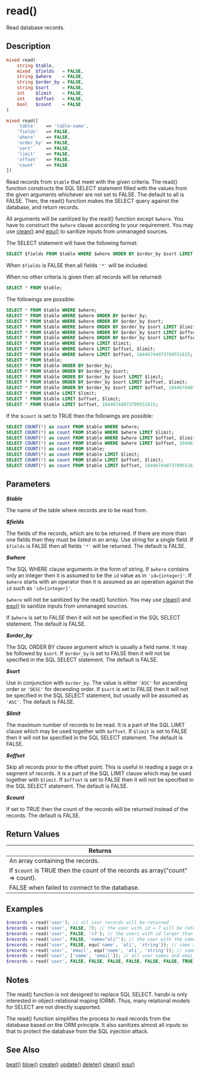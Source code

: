 read()
======

Read database records.

## Description

```php
mixed read(
    string $table, 
    mixed  $fields   = FALSE, 
    string $where    = FALSE, 
    string $order_by = FALSE, 
    string $sort     = FALSE, 
    int    $limit    = FALSE, 
    int    $offset   = FALSE, 
    bool   $count    = FALSE
)
```
```php
mixed read([
    'table'    => 'table-name',
    'fields'   => FALSE,
    'where'    => FALSE,
    'order_by' => FALSE,
    'sort'     => FALSE,
    'limit'    => FALSE,
    'offset'   => FALSE,
    'count'    => FALSE
])
```
Read records from `$table` that meet with the given criteria. The read() function constructs the SQL SELECT statement filled with the values from the given arguments whichever are not set to FALSE. The default to all is FALSE. Then, the read() function makes the SELECT query against the database, and return records.

All arguments will be sanitized by the read() function except `$where`. You have to construct the `$where` clause according to your requirement. You may use [clean()](clean.md) and [equ()](equ.md) to sanitize inputs from unmanaged sources.

The SELECT statement will have the following format:
```sql
SELECT $fields FROM $table WHERE $where ORDER BY $order_by $sort LIMIT $offset, $limit;
```
When `$fields` is FALSE then all fields `'*'` will be included.

When no other criteria is given then all records will be returned:
```sql
SELECT * FROM $table;
```

The followings are possible:
```sql
SELECT * FROM $table WHERE $where;
SELECT * FROM $table WHERE $where ORDER BY $order_by;
SELECT * FROM $table WHERE $where ORDER BY $order_by $sort;
SELECT * FROM $table WHERE $where ORDER BY $order_by $sort LIMIT $limit;
SELECT * FROM $table WHERE $where ORDER BY $order_by $sort LIMIT $offset, $limit;
SELECT * FROM $table WHERE $where ORDER BY $order_by $sort LIMIT $offset, 18446744073709551615;
SELECT * FROM $table WHERE $where LIMIT $limit;
SELECT * FROM $table WHERE $where LIMIT $offset, $limit;
SELECT * FROM $table WHERE $where LIMIT $offset, 18446744073709551615;
SELECT * FROM $table;
SELECT * FROM $table ORDER BY $order_by;
SELECT * FROM $table ORDER BY $order_by $sort;
SELECT * FROM $table ORDER BY $order_by $sort LIMIT $limit;
SELECT * FROM $table ORDER BY $order_by $sort LIMIT $offset, $limit;
SELECT * FROM $table ORDER BY $order_by $sort LIMIT $offset, 18446744073709551615;
SELECT * FROM $table LIMIT $limit;
SELECT * FROM $table LIMIT $offset, $limit;
SELECT * FROM $table LIMIT $offset, 18446744073709551615;
```
 
If the `$count` is set to TRUE then the followings are possible:
```sql
SELECT COUNT(*) as count FROM $table WHERE $where;
SELECT COUNT(*) as count FROM $table WHERE $where LIMIT $limit;
SELECT COUNT(*) as count FROM $table WHERE $where LIMIT $offset, $limit;
SELECT COUNT(*) as count FROM $table WHERE $where LIMIT $offset, 18446744073709551615;
SELECT COUNT(*) as count FROM $table;
SELECT COUNT(*) as count FROM $table LIMIT $limit;
SELECT COUNT(*) as count FROM $table LIMIT $offset, $limit;
SELECT COUNT(*) as count FROM $table LIMIT $offset, 18446744073709551615;
```

## Parameters

***$table***

The name of the table where records are to be read from.

***$fields***

The fields of the records, which are to be returned. If there are more than one fields then they must be listed in an array. Use string for a single field. If `$fields` is FALSE then all fields `'*'` will be returned. The default is FALSE.

***$where***

The SQL WHERE clause arguments in the form of string. If `$where` contains only an integer then it is assumed to be the `id` value as in `'id={integer}'`. If `$where` starts with an operator then it is assumed as an operation against the `id` such as `'id>{integer}'`.

`$where` will not be sanitized by the read() function. You may use [clean()](clean.md) and [equ()](equ.md) to sanitize inputs from unmanaged sources.

If `$where` is set to FALSE then it will not be specified in the SQL SELECT statement. The default is FALSE.

***$order_by***

The SQL ORDER BY clause argument which is usually a field name. It may be followed by `$sort`. If `$order_by` is set to FALSE then it will not be specified in the SQL SELECT statement. The default is FALSE.

***$sort***

Use in conjunction with `$order_by`. The value is either `'ASC'` for ascending order or `'DESC'` for decending order. If `$sort` is set to FALSE then it will not be specified in the SQL SELECT statement, but usually will be assumed as `'ASC'`. The default is FALSE.

***$limit***

The maximum number of records to be read. It is a part of the SQL LIMIT clause which may be used together with `$offset`. If `$limit` is set to FALSE then it will not be specified in the SQL SELECT statement. The default is FALSE.

***$offset***

Skip all records prior to the offset point. This is useful in reading a page or a segment of records. It is a part of the SQL LIMIT clause which may be used together with `$limit`. If `$offset` is set to FALSE then it will not be specified in the SQL SELECT statement. The default is FALSE.

***$count***

If set to TRUE then the count of the records will be returned instead of the records. The default is FALSE.

## Return Values

|Returns|
|-------|
|An array containing the records.|
|If `$count` is TRUE then the count of the records as array("count" => count).|
|FALSE when failed to connect to the database.|

## Examples

```php
$records = read('user'); // all user records will be returned
$records = read('user', FALSE, 7); // the user with id = 7 will be returned
$records = read('user', FALSE, '>7'); // the users with id larger than 7 will be returned
$records = read('user', FALSE, 'name="ali"'); // the user with the name "ali" will be returned
$records = read('user', FALSE, equ('name', 'ali', 'string')); // same as above
$records = read('user', 'email', equ('name', 'ali', 'string')); // same as above but only email
$records = read('user', ['name', 'email']); // all user names and emails
$records = read('user', FALSE, FALSE, FALSE, FALSE, FALSE, FALSE, TRUE); // the count of all records
```

## Notes

The read() function is not designed to replace SQL SELECT. harubi is only interested in object-relational maping (ORM). Thus, many relational models for SELECT are not directly supported.

The read() function simplifies the process to read records from the database based on the ORM principle. It also sanitizes almost all inputs so that to protect the database from the SQL injection attack.

## See Also

[beat()](beat.md)
[blow()](blow.md)
[create()](create.md)
[update()](update.md)
[delete()](delete.md)
[clean()](clean.md)
[equ()](equ.md)
